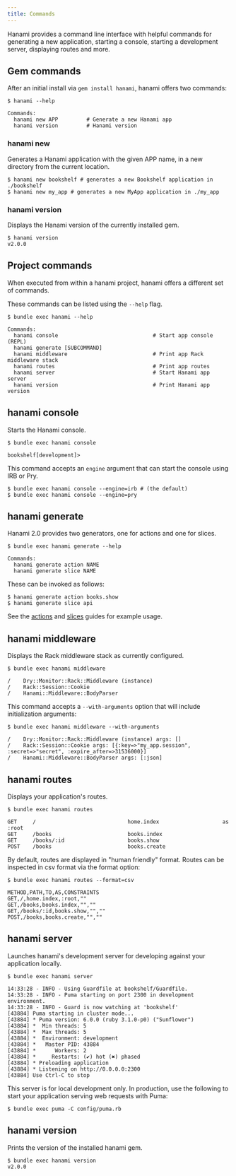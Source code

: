```yaml
---
title: Commands
---
```


Hanami provides a command line interface with helpful commands for generating a new application, starting a console, starting a development server, displaying routes and more.

## Gem commands

After an initial install via `gem install hanami`, hanami offers two commands:

```shell
$ hanami --help

Commands:
  hanami new APP         # Generate a new Hanami app
  hanami version         # Hanami version
```

### hanami new

Generates a Hanami application with the given APP name, in a new directory from the current location.

```shell
$ hanami new bookshelf # generates a new Bookshelf application in ./bookshelf
$ hanami new my_app # generates a new MyApp application in ./my_app
```


### hanami version

Displays the Hanami version of the currently installed gem.

```shell
$ hanami version
v2.0.0
```


## Project commands

When executed from within a hanami project, hanami offers a different set of commands.

These commands can be listed using the `--help` flag.

```shell
$ bundle exec hanami --help

Commands:
  hanami console                              # Start app console (REPL)
  hanami generate [SUBCOMMAND]
  hanami middleware                           # Print app Rack middleware stack
  hanami routes                               # Print app routes
  hanami server                               # Start Hanami app server
  hanami version                              # Print Hanami app version
```

## hanami console

Starts the Hanami console.

```shell
$ bundle exec hanami console

bookshelf[development]>
```

This command accepts an `engine` argument that can start the console using IRB or Pry.

```shell
$ bundle exec hanami console --engine=irb # (the default)
$ bundle exec hanami console --engine=pry
```

## hanami generate

Hanami 2.0 provides two generators, one for actions and one for slices.

```shell
$ bundle exec hanami generate --help

Commands:
  hanami generate action NAME
  hanami generate slice NAME
```

These can be invoked as follows:

```shell
$ hanami generate action books.show
$ hanami generate slice api
```

See the [actions](//guide/actions) and [slices](//guide/app/slices) guides for example usage.

## hanami middleware

Displays the Rack middleware stack as currently configured.

```shell
$ bundle exec hanami middleware

/    Dry::Monitor::Rack::Middleware (instance)
/    Rack::Session::Cookie
/    Hanami::Middleware::BodyParser
```

This command accepts a `--with-arguments` option that will include initialization arguments:

```shell
$ bundle exec hanami middleware --with-arguments

/    Dry::Monitor::Rack::Middleware (instance) args: []
/    Rack::Session::Cookie args: [{:key=>"my_app.session", :secret=>"secret", :expire_after=>31536000}]
/    Hanami::Middleware::BodyParser args: [:json]
```

## hanami routes

Displays your application's routes.

```shell
$ bundle exec hanami routes

GET     /                             home.index                    as :root
GET     /books                        books.index
GET     /books/:id                    books.show
POST    /books                        books.create
```

By default, routes are displayed in "human friendly" format. Routes can be inspected in csv format via the format option:

```shell
$ bundle exec hanami routes --format=csv

METHOD,PATH,TO,AS,CONSTRAINTS
GET,/,home.index,:root,""
GET,/books,books.index,"",""
GET,/books/:id,books.show,"",""
POST,/books,books.create,"",""
```

## hanami server

Launches hanami's development server for developing against your application locally.

```shell
$ bundle exec hanami server

14:33:28 - INFO - Using Guardfile at bookshelf/Guardfile.
14:33:28 - INFO - Puma starting on port 2300 in development environment.
14:33:28 - INFO - Guard is now watching at 'bookshelf'
[43884] Puma starting in cluster mode...
[43884] * Puma version: 6.0.0 (ruby 3.1.0-p0) ("Sunflower")
[43884] *  Min threads: 5
[43884] *  Max threads: 5
[43884] *  Environment: development
[43884] *   Master PID: 43884
[43884] *      Workers: 2
[43884] *     Restarts: (✔) hot (✖) phased
[43884] * Preloading application
[43884] * Listening on http://0.0.0.0:2300
[43884] Use Ctrl-C to stop
```

This server is for local development only. In production, use the following to start your application serving web requests with Puma:

```shell
$ bundle exec puma -C config/puma.rb
```

## hanami version

Prints the version of the installed hanami gem.

```shell
$ bundle exec hanami version
v2.0.0
```
